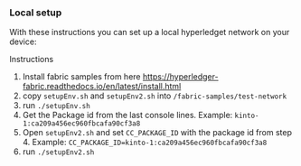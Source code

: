 ### Local setup

With these instructions you can set up a local hyperledget network on your device:

Instructions

1. Install fabric samples from here https://hyperledger-fabric.readthedocs.io/en/latest/install.html
2. copy `setupEnv.sh` and `setupEnv2.sh` into `/fabric-samples/test-network`
3. run `./setupEnv.sh`
4. Get the Package id from the last console lines. Example: `kinto-1:ca209a456ec960fbcafa90cf3a8`
5. Open `setupEnv2.sh` and set `CC_PACKAGE_ID` with the package id from step 4. Example: `CC_PACKAGE_ID=kinto-1:ca209a456ec960fbcafa90cf3a8`
6. run `./setupEnv2.sh`
